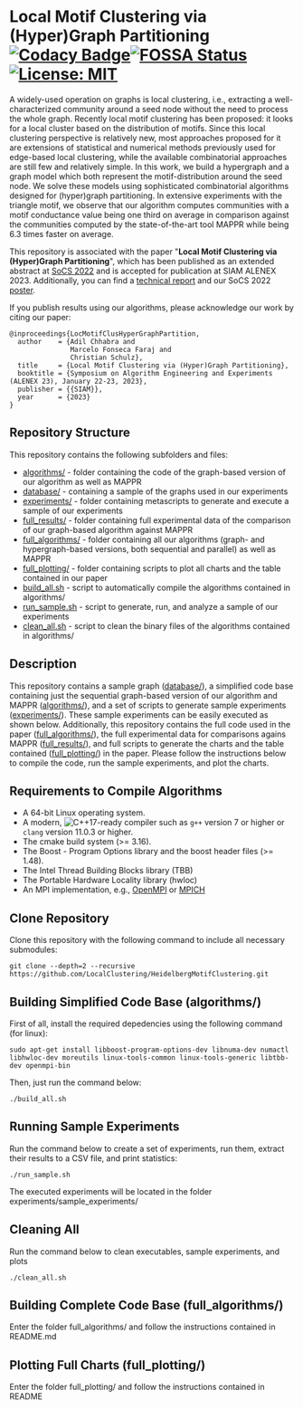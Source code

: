 # Local Motif Clustering via (Hyper)Graph Partitioning [![Codacy Badge](https://app.codacy.com/project/badge/Grade/93d164647e654bf2a814f5101fdf3481)](https://www.codacy.com/gh/LocalClustering/HeidelbergMotifClustering/dashboard?utm_source=github.com&amp;utm_medium=referral&amp;utm_content=LocalClustering/HeidelbergMotifClustering&amp;utm_campaign=Badge_Grade)[![FOSSA Status](https://app.fossa.com/api/projects/git%2Bgithub.com%2FLocalClustering%2FHeidelbergMotifClustering.svg?type=shield)](https://app.fossa.com/projects/git%2Bgithub.com%2FLocalClustering%2FHeidelbergMotifClustering?ref=badge_shield)[![License: MIT](https://img.shields.io/badge/License-MIT-yellow.svg)](https://opensource.org/licenses/MIT)

A widely-used operation on graphs is local clustering, i.e., extracting a well-characterized community around a seed node without the need to process the whole graph.  Recently local motif clustering has been proposed: it looks for a local cluster based on the distribution of motifs.  Since this local clustering perspective is relatively new, most approaches proposed for it are extensions of statistical and numerical methods previously used for edge-based local clustering, while the available combinatorial approaches are still few and relatively simple.  In this work, we build a hypergraph and a graph model which both represent the motif-distribution around the seed node. We solve these models using  sophisticated combinatorial algorithms designed for (hyper)graph partitioning.  In extensive experiments with the triangle motif, we observe that our algorithm computes communities with a motif conductance value being one third on average in comparison against the communities computed by the state-of-the-art tool MAPPR while being 6.3 times faster on average.

This repository is associated with the paper "**Local Motif Clustering via (Hyper)Graph Partitioning**", which has been published as an extended abstract at [SoCS 2022](https://ojs.aaai.org/index.php/SOCS/article/view/21779) and is accepted for publication at SIAM ALENEX 2023.
Additionally, you can find a [technical report](https://arxiv.org/pdf/2205.06176.pdf) and our SoCS 2022 [poster](misc/SoCS_Poster.pdf).

If you publish results using our algorithms, please acknowledge our work by citing our paper:

```
@inproceedings{LocMotifClusHyperGraphPartition,
  author    = {Adil Chhabra and
               Marcelo Fonseca Faraj and
               Christian Schulz},
  title     = {Local Motif Clustering via (Hyper)Graph Partitioning},
  booktitle = {Symposium on Algorithm Engineering and Experiments (ALENEX 23), January 22-23, 2023},
  publisher = {{SIAM}},
  year      = {2023}
}
```

Repository Structure
-----------

This repository contains the following subfolders and files:

 - [algorithms/](algorithms/) - folder containing the code of the graph-based version of our algorithm as well as MAPPR
 - [database/](database/) - containing a sample of the graphs used in our experiments
 - [experiments/](experiments/) - folder containing metascripts to generate and execute a sample of our experiments
 - [full_results/](full_results/) - folder containing full experimental data of the comparison of our graph-based algorithm against MAPPR
 - [full_algorithms/](full_algorithms/) - folder containing all our algorithms (graph- and hypergraph-based versions, both sequential and parallel) as well as MAPPR
 - [full_plotting/](full_plotting/) - folder containing scripts to plot all charts and the table contained in our paper
 - [build_all.sh](build_all.sh) - script to automatically compile the algorithms contained in algorithms/
 - [run_sample.sh](run_sample.sh) - script to generate, run, and analyze a sample of our experiments
 - [clean_all.sh](clean_all.sh) - script to clean the binary files of the algorithms contained in algorithms/

Description
-----------

This repository contains a sample graph ([database/](database/)), a simplified code base containing just the sequential graph-based version of our algorithm and MAPPR ([algorithms/](algorithms/)), and a set of scripts to generate sample experiments ([experiments/](experiments/)). These sample experiments can be easily executed as shown below.
Additionally, this repository contains the full code used in the paper ([full_algorithms/](full_algorithms/)), the full experimental data for comparisons agains MAPPR ([full_results/](full_results/)), and full scripts to generate the charts and the table contained ([full_plotting/](full_plotting/)) in the paper.
Please follow the instructions below to compile the code, run the sample experiments, and plot the charts.


Requirements to Compile Algorithms
-----------

 - A 64-bit Linux operating system.
 - A modern, ![C++17](https://img.shields.io/badge/C++-17-blue.svg?style=flat)-ready compiler such as `g++` version 7 or higher or `clang` version 11.0.3 or higher.
 - The cmake build system (>= 3.16).
 - The Boost - Program Options library and the boost header files (>= 1.48).
 - The Intel Thread Building Blocks library (TBB)
 - The Portable Hardware Locality library (hwloc)
 - An MPI implementation, e.g., [OpenMPI](https://www.open-mpi.org/) or [MPICH](https://www.mpich.org)

Clone Repository
-----------

Clone this repository with the following command to include all necessary submodules:

```console
git clone --depth=2 --recursive https://github.com/LocalClustering/HeidelbergMotifClustering.git
```

Building Simplified Code Base (algorithms/)
-----------

First of all, install the required depedencies using the following command (for linux):

```console
sudo apt-get install libboost-program-options-dev libnuma-dev numactl libhwloc-dev moreutils linux-tools-common linux-tools-generic libtbb-dev openmpi-bin
```

Then, just run the command below:

```console
./build_all.sh
```

Running Sample Experiments
-----------

Run the command below to create a set of experiments, run them, extract their results to a CSV file, and print statistics:

```console
./run_sample.sh
```

The executed experiments will be located in the folder experiments/sample_experiments/

Cleaning All
-----------

Run the command below to clean executables, sample experiments, and plots

```console
./clean_all.sh
```

Building Complete Code Base (full_algorithms/)
-----------

Enter the folder full_algorithms/ and follow the instructions contained in README.md

Plotting Full Charts (full_plotting/)
-----------

Enter the folder full_plotting/ and follow the instructions contained in README

